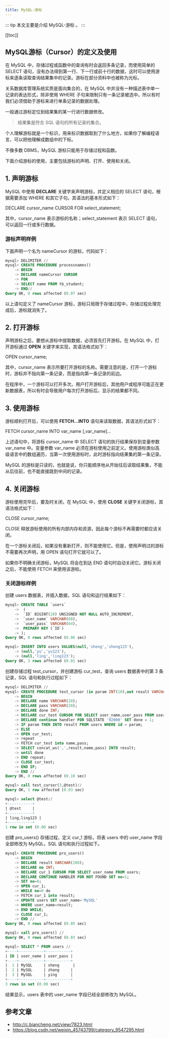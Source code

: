 ```yaml
---
title: MySQL-游标
---
```


::: tip
本文主要是介绍 MySQL-游标 。
:::

[[toc]]

## MySQL游标（Cursor）的定义及使用

在 MySQL 中，存储过程或函数中的查询有时会返回多条记录，而使用简单的 SELECT 语句，没有办法得到第一行、下一行或前十行的数据，这时可以使用游标来逐条读取查询结果集中的记录。游标在部分资料中也被称为光标。

关系数据库管理系统实质是面向集合的，在 MySQL 中并没有一种描述表中单一记录的表达形式，除非使用 WHERE 子句来限制只有一条记录被选中。所以有时我们必须借助于游标来进行单条记录的数据处理。

一般通过游标定位到结果集的某一行进行数据修改。

> 结果集是符合 SQL 语句的所有记录的集合。

个人理解游标就是一个标识，用来标识数据取到了什么地方，如果你了解编程语言，可以把他理解成数组中的下标。

不像多数 DBMS，MySQL 游标只能用于存储过程和函数。

 

下面介绍游标的使用，主要包括游标的声明、打开、使用和关闭。

## 1. 声明游标

MySQL 中使用 **DECLARE** 关键字来声明游标，并定义相应的 SELECT 语句，根据需要添加 WHERE 和其它子句。其语法的基本形式如下：

DECLARE cursor_name CURSOR FOR select_statement;

其中，cursor_name 表示游标的名称；select_statement 表示 SELECT 语句，可以返回一行或多行数据。

### 游标声明样例

下面声明一个名为 nameCursor 的游标，代码如下：

``` sql
mysql> DELIMITER //
mysql> CREATE PROCEDURE processnames()
    -> BEGIN
    -> DECLARE nameCursor CURSOR
    -> FOR
    -> SELECT name FROM tb_student;
    -> END//
Query OK, 0 rows affected (0.07 sec)
```

以上语句定义了 nameCursor 游标，游标只局限于存储过程中，存储过程处理完成后，游标就消失了。

## 2. 打开游标

声明游标之后，要想从游标中提取数据，必须首先打开游标。在 MySQL 中，打开游标通过 **OPEN** 关键字来实现，其语法格式如下：

OPEN cursor_name;

其中，cursor_name 表示所要打开游标的名称。需要注意的是，打开一个游标时，游标并不指向第一条记录，而是指向第一条记录的前边。

在程序中，一个游标可以打开多次。用户打开游标后，其他用户或程序可能正在更新数据表，所以有时会导致用户每次打开游标后，显示的结果都不同。

## 3. 使用游标

游标顺利打开后，可以使用 **FETCH...INTO** 语句来读取数据，其语法形式如下：

FETCH cursor_name INTO var_name [,var_name]...

上述语句中，将游标 cursor_name 中 SELECT 语句的执行结果保存到变量参数 var_name 中。变量参数 var_name 必须在游标使用之前定义。使用游标类似高级语言中的数组遍历，当第一次使用游标时，此时游标指向结果集的第一条记录。

MySQL 的游标是只读的，也就是说，你只能顺序地从开始往后读取结果集，不能从后往前，也不能直接跳到中间的记录。

## 4. 关闭游标

游标使用完毕后，要及时关闭，在 MySQL 中，使用 **CLOSE** 关键字关闭游标，其语法格式如下：

CLOSE cursor_name;

CLOSE 释放游标使用的所有内部内存和资源，因此每个游标不再需要时都应该关闭。

在一个游标关闭后，如果没有重新打开，则不能使用它。但是，使用声明过的游标不需要再次声明，用 OPEN 语句打开它就可以了。

如果你不明确关闭游标，MySQL 将会在到达 END 语句时自动关闭它。游标关闭之后，不能使用 FETCH 来使用该游标。

###  关闭游标样例

创建 users 数据表，并插入数据，SQL 语句和运行结果如下：

``` sql
mysql> CREATE TABLE `users`
    ->  (
    ->  `ID` BIGINT(20) UNSIGNED NOT NULL AUTO_INCREMENT,
    ->  `user_name` VARCHAR(60),
    ->  `user_pass` VARCHAR(64),
    ->  PRIMARY KEY (`ID`)
    -> );
Query OK, 0 rows affected (0.06 sec)

mysql> INSERT INTO users VALUES(null,'sheng','sheng123'),
    -> (null,'yu','yu123'),
    -> (null,'ling','ling123');
Query OK, 3 rows affected (0.01 sec)
```

创建存储过程 test_cursor，并创建游标 cur_test，查询 users 数据表中的第 3 条记录，SQL 语句和执行过程如下：

``` sql
mysql> DELIMITER //
mysql> CREATE PROCEDURE test_cursor (in param INT(10),out result VARCHAR(90))
    -> BEGIN
    -> DECLARE name VARCHAR(20);
    -> DECLARE pass VARCHAR(20);
    -> DECLARE done INT;
    -> DECLARE cur_test CURSOR FOR SELECT user_name,user_pass FROM users;
    -> DECLARE continue handler FOR SQLSTATE '02000' SET done = 1;
    -> IF param THEN INTO result FROM users WHERE id = param;
    -> ELSE
    -> OPEN cur_test;
    -> repeat
    -> FETCH cur_test into name,pass;
    -> SELECT concat_ws(',',result,name,pass) INTO result;
    -> until done
    -> END repeat;
    -> CLOSE cur_test;
    -> END IF;
    -> END //
Query OK, 0 rows affected (0.10 sec)

mysql> call test_cursor(3,@test)//
Query OK, 1 row affected (0.03 sec)

mysql> select @test//
+-----------+
| @test     |
+-----------+
| ling,ling123 |
+-----------+
1 row in set (0.00 sec)
```

创建 pro_users() 存储过程，定义 cur_1 游标，将表 users 中的 user_name 字段全部修改为 MySQL，SQL 语句和执行过程如下。

``` sql
mysql> CREATE PROCEDURE pro_users()
    -> BEGIN
    -> DECLARE result VARCHAR(100);
    -> DECLARE no INT;
    -> DECLARE cur_1 CURSOR FOR SELECT user_name FROM users;
    -> DECLARE CONTINUE HANDLER FOR NOT FOUND SET no=1;
    -> SET no=0;
    -> OPEN cur_1;
    -> WHILE no=0 do
    -> FETCH cur_1 into result;
    -> UPDATE users SET user_name='MySQL'
    -> WHERE user_name=result;
    -> END WHILE;
    -> CLOSE cur_1;
    -> END //
Query OK, 0 rows affected (0.05 sec)

mysql> call pro_users() //
Query OK, 0 rows affected (0.03 sec)

mysql> SELECT * FROM users //
+----+-----------+-----------+
| ID | user_name | user_pass |
+----+-----------+-----------+
|  1 | MySQL     | sheng      |
|  2 | MySQL     | zhang     |
|  3 | MySQL     | ying      |
+----+-----------+-----------+
3 rows in set (0.00 sec)
```

结果显示，users 表中的 user_name 字段已经全部修改为 MySQL。

## 参考文章
* http://c.biancheng.net/view/7823.html
* https://blog.csdn.net/weixin_45743799/category_9547295.html